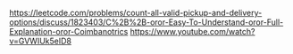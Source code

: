 https://leetcode.com/problems/count-all-valid-pickup-and-delivery-options/discuss/1823403/C%2B%2B-oror-Easy-To-Understand-oror-Full-Explanation-oror-Coimbanotrics
https://www.youtube.com/watch?v=GVWIUk5eID8